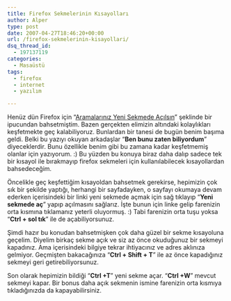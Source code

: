 ```yaml
---
title: Firefox Sekmelerinin Kısayolları
author: Alper
type: post
date: 2007-04-27T18:46:20+00:00
url: /firefox-sekmelerinin-kisayollari/
dsq_thread_id:
  - 197137119
categories:
  - Masaüstü
tags:
  - firefox
  - internet
  - yazılım

---
```

Henüz dün Firefox için &#8220;[Aramalarınız Yeni Sekmede Açılsın][1]&#8221; şeklinde bir ipucundan bahsetmiştim. Bazen gerçekten elimizin altındaki kolaylıkları keşfetmekte geç kalabiliyoruz. Bunlardan bir tanesi de bugün benim başıma geldi. Belki bu yazıyı okuyan arkadaşlar &#8220;**Ben bunu zaten biliyordum**&#8221; diyeceklerdir. Bunu özellikle benim gibi bu zamana kadar keşfetmemiş olanlar için yazıyorum. :) Bu yüzden bu konuya biraz daha dalıp sadece tek bir kısayol ile bırakmayıp firefox sekmeleri için kullanılabilecek kısayollardan bahsedeceğim.

Öncelikle geç keşfettiğim kısayoldan bahsetmek gerekirse, hepimizin çok sık bir şekilde yaptığı, herhangi bir sayfadayken, o sayfayı okumaya devam ederken içerisindeki bir linki yeni sekmede açmak için sağ tıklayıp &#8220;**Yeni sekmede aç**&#8221; yapıp açılmasını sağlarız. İşte bunun için linke gelip farenizin orta kısmına tıklamanız yeterli oluyormuş. :) Tabi farenizin orta tuşu yoksa &#8220;**Ctrl + sol tık**&#8221; ile de açabiliyorsunuz.

Şimdi hazır bu konudan bahsetmişken çok daha güzel bir sekme kısayoluna geçelim. Diyelim birkaç sekme açık ve siz az önce okuduğunuz bir sekmeyi kapadınız. Ama içerisindeki bilgiye tekrar ihtiyacınız ve adres aklınıza gelmiyor. Geçmişten bakacağınıza &#8220;**Ctrl + Shift + T**&#8221; ile az önce kapadığınız sekmeyi geri getirebiliyorsunuz.

Son olarak hepimizin bildiği &#8220;**Ctrl +T**&#8221; yeni sekme açar. &#8220;**Ctrl +W**&#8221; mevcut sekmeyi kapar. Bir bonus daha açık sekmenin ismine farenizin orta kısmıya tıkladığınızda da kapayabilirsiniz.

 [1]: https://www.murekkep.org/firefox-ipucu-aramalariniz-yeni-sekmede-acilsin-269